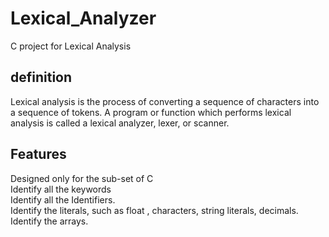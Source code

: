 # Lexical_Analyzer
C project for Lexical Analysis

## definition ##
Lexical analysis is the process of converting a sequence of characters into a sequence of tokens. A program or function which performs lexical analysis is called a lexical analyzer, lexer, or scanner.

## Features ##
Designed only for the sub-set of C<br>
Identify all the keywords<br>
Identify all the Identifiers.<br>
Identify the literals, such as float , characters, string literals, decimals.<br>
Identify the arrays.<br>

